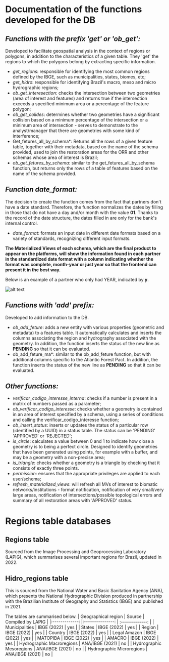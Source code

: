 
# Documentation of the functions developed for the DB

## *Functions with the prefix 'get' or 'ob_get':*
Developed to facilitate geospatial analysis in the context of regions or polygons, in addition to the characteristics of a given table. They 'get' the regions to which the polygons belong by extracting specific information.
 
 - *get_regions*: responsible for identifying the most common regions defined by the IBGE, such as municipalities, states, biomes, etc;
 - *get_hidro*: responsible for identifying Brazil's macro, meso and micro hydrographic regions;
 - *ob_get_interesection*: checks the intersection between two geometries (area of interest and features) and returns true if the intersection exceeds a specified minimum area or a percentage of the feature polygon;
 - *ob_get_colides*: determines whether two geometries have a significant collision based on a minimum percentage of the intersection or a minimum area of intersection - serves to demonstrate to the analyst/manager that there are geometries with some kind of interference;
 - Get_fetures_all_by_schema*: Returns all the rows of a given feature table, together with their metadata, based on the name of the schema provided, used to join the restoration areas for the ORR and other schemas whose area of interest is Brazil;
  - *ob_get_fetures_by_schema*: similar to the get_fetures_all_by_schema function, but returns only the rows of a table of features based on the name of the schema provided.

## *Function date_format:*
 The decision to create the function comes from the fact that partners don't have a date standard. Therefore, the function normalizes the dates by filling in those that do not have a day and/or month with the value **01**. 
Thanks to the record of the date structure, the dates filled in are only for the bank's internal control. 

 - *date_format*: formats an input date in different date formats based on a variety of standards, recognizing different input formats.

**The Materialized Views of each schema, which are the final product to appear on the platforms, will show the information found in each partner in the standardized date format with a column indicating whether the format was complete, month-year or just year so that the frontend can present it in the best way.**

Below is an example of a partner who only had YEAR, indicated by **y**.

![alt text](assets/image.png)

## *Functions with 'add' prefix:*
Developed to add information to the DB.
 
 - *ob_add_feture*: adds a new entity with various properties (geometric and metadata) to a features table. It automatically calculates and inserts the columns associating the region and hydrography associated with the geometry. In addition, the function inserts the status of the new line as **PENDING** so that it can be evaluated.
 - ob_add_feture_ma*: similar to the ob_add_feture function, but with additional columns specific to the Atlantic Forest Pact. In addition, the function inserts the status of the new line as **PENDING** so that it can be evaluated.

## *Other functions:*

 - *verificar_codigo_interesse_interna*: checks if a number is present in a matrix of numbers passed as a parameter;
 - *ob_verificar_codigo_interesse*: checks whether a geometry is contained in an area of interest specified by a schema, using a series of conditions and calling the verificar_codigo_interesse function;
 - *ob_insert_status*: inserts or updates the status of a particular row (identified by a UUID) in a status table. The status can be 'PENDING' 'APPROVED' or 'REJECTED';
 - *is_circle*: calculates a value between 0 and 1 to indicate how close a geometry is to being a perfect circle. Designed to identify geometries that have been generated using points, for example with a buffer, and may be a geometry with a non-precise area;
 - *is_triangle*: checks whether a geometry is a triangle by checking that it consists of exactly three points.
  - *permission*: ensures that the appropriate privileges are applied to each user/schema;
 - *refresh_materialized_views*:  will refresh all MVs of interest to biomatic networks/institutions - format notification, notification of very small/very large areas, notification of intersections/possible topological errors and summary of all restoration areas with 'APPROVED' status. 


# Regions table databases

## Regions table
Sourced from the Image Processing and Geoprocessing Laboratory (LAPIG), which summarises several important regions for Brazil, updated in 2022. 

## Hidro_regions table 
This is sourced from the National Water and Basic Sanitation Agency (ANA), which presents the National Hydrographic Division produced in partnership with the Brazilian Institute of Geography and Statistics (IBGE) and published in 2021.

The tables are summarised below.
| Geographical region | Source | Compiled by LAPIG |
|:-------------: |:---------------: | :-------------: |
| Municipalities | IBGE (2022) | yes |
| States | IBGE (2022) | yes |
| Region | IBGE (2022) | yes |
| Country | IBGE (2022) | yes |
| Legal Amazon | IBGE (2022) | yes |
| MATOPIBA | IBGE (2022) | yes |
| AMACRO | IBGE (2022) | yes |
| Hydrographic Macroregions | ANA/IBGE (2021) | no |
| Hydrographic Mesoregions | ANA/IBGE (2021) | no |
| Hydrographic Microregions | ANA/IBGE (2021) | no |